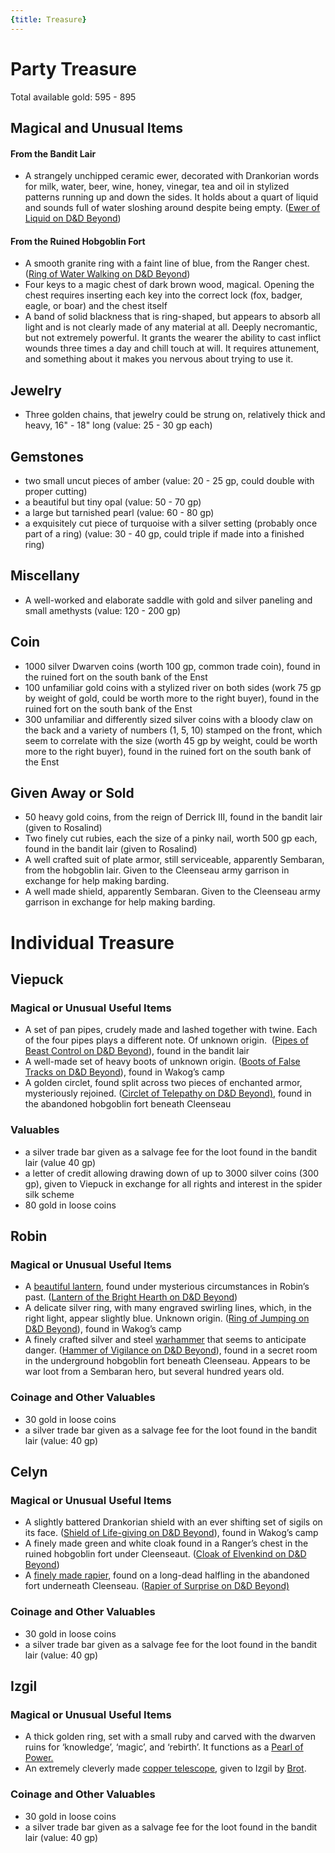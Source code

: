 ```yaml
---
{title: Treasure}
---
```

# Party Treasure

Total available gold: 595 - 895
## Magical and Unusual Items
#### From the Bandit Lair

- A strangely unchipped ceramic ewer, decorated with Drankorian words for milk, water, beer, wine, honey, vinegar, tea and oil in stylized patterns running up and down the sides. It holds about a quart of liquid and sounds full of water sloshing around despite being empty. ([Ewer of Liquid on D&D Beyond](https://www.dndbeyond.com/magic-items/6683137-ewer-of-liquid))
#### From the Ruined Hobgoblin Fort

- A smooth granite ring with a faint line of blue, from the Ranger chest. ([Ring of Water Walking on D&D Beyond](https://www.dndbeyond.com/magic-items/4737-ring-of-water-walking)) 
- Four keys to a magic chest of dark brown wood, magical. Opening the chest requires inserting each key into the correct lock (fox, badger, eagle, or boar) and the chest itself
- A band of solid blackness that is ring-shaped, but appears to absorb all light and is not clearly made of any material at all. Deeply necromantic, but not extremely powerful. It grants the wearer the ability to cast inflict wounds three times a day and chill touch at will. It requires attunement, and something about it makes you nervous about trying to use it.
## Jewelry
* Three golden chains, that jewelry could be strung on, relatively thick and heavy, 16" - 18" long (value: 25 - 30 gp each)
## Gemstones
- two small uncut pieces of amber (value: 20 - 25 gp, could double with proper cutting)
- a beautiful but tiny opal (value: 50 - 70 gp)
- a large but tarnished pearl (value: 60 - 80 gp)
- a exquisitely cut piece of turquoise with a silver setting (probably once part of a ring) (value: 30 - 40 gp, could triple if made into a finished ring)
## Miscellany
- A well-worked and elaborate saddle with gold and silver paneling and small amethysts (value: 120 - 200 gp)
## Coin

- 1000 silver Dwarven coins (worth 100 gp, common trade coin), found in the ruined fort on the south bank of the Enst
- 100 unfamiliar gold coins with a stylized river on both sides (work 75 gp by weight of gold, could be worth more to the right buyer), found in the ruined fort on the south bank of the Enst
- 300 unfamiliar and differently sized silver coins with a bloody claw on the back and a variety of numbers (1, 5, 10) stamped on the front, which seem to correlate with the size (worth 45 gp by weight, could be worth more to the right buyer), found in the ruined fort on the south bank of the Enst
## Given Away or Sold

- 50 heavy gold coins, from the reign of Derrick III, found in the bandit lair (given to Rosalind)    
- Two finely cut rubies, each the size of a pinky nail, worth 500 gp each, found in the bandit lair (given to Rosalind)
- A well crafted suit of plate armor, still serviceable, apparently Sembaran, from the hobgoblin lair. Given to the Cleenseau army garrison in exchange for help making barding.
- A well made shield, apparently Sembaran. Given to the Cleenseau army garrison in exchange for help making barding.

# Individual Treasure
## Viepuck

### Magical or Unusual Useful Items

- A set of pan pipes, crudely made and lashed together with twine. Each of the four pipes plays a different note. Of unknown origin.  ([Pipes of Beast Control on D&D Beyond](https://www.dndbeyond.com/magic-items/6684130-pipes-of-beast-control)), found in the bandit lair
- A well-made set of heavy boots of unknown origin. ([Boots of False Tracks on D&D Beyond](https://www.dndbeyond.com/magic-items/27025-boots-of-false-tracks)), found in Wakog’s camp
- A golden circlet, found split across two pieces of enchanted armor, mysteriously rejoined. ([Circlet of Telepathy on D&D Beyond)](https://www.dndbeyond.com/magic-items/7834345-circlet-of-telepathy), found in the abandoned hobgoblin fort beneath Cleenseau
### Valuables
- a silver trade bar given as a salvage fee for the loot found in the bandit lair (value 40 gp)
- a letter of credit allowing drawing down of up to 3000 silver coins (300 gp), given to Viepuck in exchange for all rights and interest in the spider silk scheme
- 80 gold in loose coins
## Robin

### Magical or Unusual Useful Items

- A [beautiful lantern](<./lantern-of-the-bright-hearth.md>), found under mysterious circumstances in Robin’s past. ([Lantern of the Bright Hearth on D&D Beyond](https://www.dndbeyond.com/magic-items/5477138-lantern-of-the-bright-hearth))
- A delicate silver ring, with many engraved swirling lines, which, in the right light, appear slightly blue. Unknown origin. ([Ring of Jumping on D&D Beyond](https://www.dndbeyond.com/magic-items/4724-ring-of-jumping)), found in Wakog’s camp
- A finely crafted silver and steel [warhammer](<./hammer-of-vigilance.md>) that seems to anticipate danger. ([Hammer of Vigilance on D&D Beyond](https://www.dndbeyond.com/magic-items/7813717-hammer-of-vigilance)), found in a secret room in the underground hobgoblin fort beneath Cleenseau. Appears to be war loot from a Sembaran hero, but several hundred years old.
### Coinage and Other Valuables
- 30 gold in loose coins
- a silver trade bar given as a salvage fee for the loot found in the bandit lair (value: 40 gp)
## Celyn

### Magical or Unusual Useful Items

- A slightly battered Drankorian shield with an ever shifting set of sigils on its face. ([Shield of Life-giving on D&D Beyond](https://www.dndbeyond.com/magic-items/7487214-shield-of-life-giving)), found in Wakog’s camp
- A finely made green and white cloak found in a Ranger’s chest in the ruined hobgoblin fort under Cleenseaut. ([Cloak of Elvenkind on D&D Beyond](https://www.dndbeyond.com/magic-items/4606-cloak-of-elvenkind))
- A [finely made rapier](<./silverthorn.md>), found on a long-dead halfling in the abandoned fort underneath Cleenseau. ([Rapier of Surprise on D&D Beyond)](https://www.dndbeyond.com/magic-items/7793313-rapier-of-surprise)
### Coinage and Other Valuables
- 30 gold in loose coins
- a silver trade bar given as a salvage fee for the loot found in the bandit lair (value: 40 gp)
## Izgil

### Magical or Unusual Useful Items

- A thick golden ring, set with a small ruby and carved with the dwarven ruins for ‘knowledge’, ‘magic’, and ‘rebirth’. It functions as a [Pearl of Power.](https://www.dndbeyond.com/magic-items/4691-pearl-of-power)
- An extremely cleverly made [copper telescope](<./brot-s-telescope-small.md>), given to Izgil by [Brot](<../../../people/dwarves/brot-starsearcher.md>).
### Coinage and Other Valuables
- 30 gold in loose coins
- a silver trade bar given as a salvage fee for the loot found in the bandit lair (value: 40 gp)